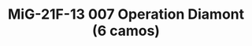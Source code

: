 ---
layout: product
title: "MiG-21F-13 007 Operation Diamont (6 camos)"
price: "4200" 
desc: "Maketa"
img_path: "/assets/img/MSVIT72043.webp"
brand: "ModelSvit"
available: false
special_offer: false
new: false
soon: false
cat: "010000"
subcat: "015600"
subsubcat: "0N/A"
sifra: "MSVIT72043"
popular: false
spec: false
---